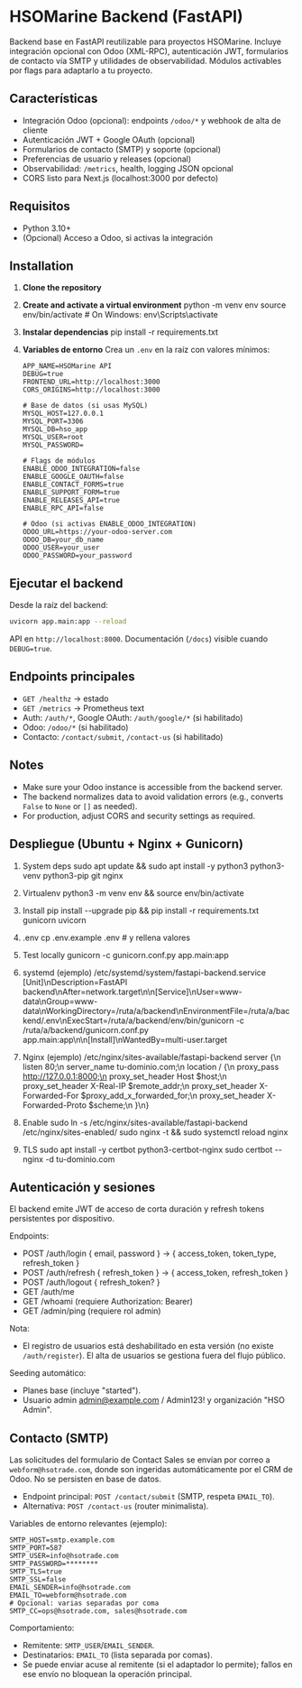# HSOMarine Backend (FastAPI)

Backend base en FastAPI reutilizable para proyectos HSOMarine. Incluye integración opcional con Odoo (XML-RPC), autenticación JWT, formularios de contacto vía SMTP y utilidades de observabilidad. Módulos activables por flags para adaptarlo a tu proyecto.

## Características
- Integración Odoo (opcional): endpoints `/odoo/*` y webhook de alta de cliente
- Autenticación JWT + Google OAuth (opcional)
- Formularios de contacto (SMTP) y soporte (opcional)
- Preferencias de usuario y releases (opcional)
- Observabilidad: `/metrics`, health, logging JSON opcional
- CORS listo para Next.js (localhost:3000 por defecto)

## Requisitos
- Python 3.10+
- (Opcional) Acceso a Odoo, si activas la integración

## Installation

1. **Clone the repository**

2. **Create and activate a virtual environment**
   python -m venv env
   source env/bin/activate  # On Windows: env\Scripts\activate


3. **Instalar dependencias**
   pip install -r requirements.txt
 

4. **Variables de entorno**
   Crea un `.env` en la raíz con valores mínimos:
   ```env
   APP_NAME=HSOMarine API
   DEBUG=true
   FRONTEND_URL=http://localhost:3000
   CORS_ORIGINS=http://localhost:3000
   
   # Base de datos (si usas MySQL)
   MYSQL_HOST=127.0.0.1
   MYSQL_PORT=3306
   MYSQL_DB=hso_app
   MYSQL_USER=root
   MYSQL_PASSWORD=
   
   # Flags de módulos
   ENABLE_ODOO_INTEGRATION=false
   ENABLE_GOOGLE_OAUTH=false
   ENABLE_CONTACT_FORMS=true
   ENABLE_SUPPORT_FORM=true
   ENABLE_RELEASES_API=true
   ENABLE_RPC_API=false
   
   # Odoo (si activas ENABLE_ODOO_INTEGRATION)
   ODOO_URL=https://your-odoo-server.com
   ODOO_DB=your_db_name
   ODOO_USER=your_user
   ODOO_PASSWORD=your_password
   ```

## Ejecutar el backend

Desde la raíz del backend:

```bash
uvicorn app.main:app --reload
```

API en `http://localhost:8000`. Documentación (`/docs`) visible cuando `DEBUG=true`.

## Endpoints principales

- `GET /healthz` → estado
- `GET /metrics` → Prometheus text
- Auth: `/auth/*`, Google OAuth: `/auth/google/*` (si habilitado)
- Odoo: `/odoo/*` (si habilitado)
- Contacto: `/contact/submit`, `/contact-us` (si habilitado)

## Notes
- Make sure your Odoo instance is accessible from the backend server.
- The backend normalizes data to avoid validation errors (e.g., converts `False` to `None` or `[]` as needed).
- For production, adjust CORS and security settings as required.

## Despliegue (Ubuntu + Nginx + Gunicorn)

1. System deps
   sudo apt update && sudo apt install -y python3 python3-venv python3-pip git nginx

2. Virtualenv
   python3 -m venv env && source env/bin/activate

3. Install
   pip install --upgrade pip && pip install -r requirements.txt gunicorn uvicorn

4. .env
   cp .env.example .env  # y rellena valores

5. Test locally
   gunicorn -c gunicorn.conf.py app.main:app

6. systemd (ejemplo)
   /etc/systemd/system/fastapi-backend.service
   [Unit]\nDescription=FastAPI backend\nAfter=network.target\n\n[Service]\nUser=www-data\nGroup=www-data\nWorkingDirectory=/ruta/a/backend\nEnvironmentFile=/ruta/a/backend/.env\nExecStart=/ruta/a/backend/env/bin/gunicorn -c /ruta/a/backend/gunicorn.conf.py app.main:app\n\n[Install]\nWantedBy=multi-user.target

7. Nginx (ejemplo)
   /etc/nginx/sites-available/fastapi-backend
   server {\n  listen 80;\n  server_name tu-dominio.com;\n  location / {\n    proxy_pass http://127.0.0.1:8000;\n    proxy_set_header Host $host;\n    proxy_set_header X-Real-IP $remote_addr;\n    proxy_set_header X-Forwarded-For $proxy_add_x_forwarded_for;\n    proxy_set_header X-Forwarded-Proto $scheme;\n  }\n}

8. Enable
   sudo ln -s /etc/nginx/sites-available/fastapi-backend /etc/nginx/sites-enabled/
   sudo nginx -t && sudo systemctl reload nginx

9. TLS
   sudo apt install -y certbot python3-certbot-nginx
   sudo certbot --nginx -d tu-dominio.com

## Autenticación y sesiones

El backend emite JWT de acceso de corta duración y refresh tokens persistentes por dispositivo.

Endpoints:
- POST /auth/login { email, password } -> { access_token, token_type, refresh_token }
- POST /auth/refresh { refresh_token } -> { access_token, refresh_token }
- POST /auth/logout { refresh_token? }
- GET /auth/me
- GET /whoami (requiere Authorization: Bearer)
- GET /admin/ping (requiere rol admin)

Nota:
- El registro de usuarios está deshabilitado en esta versión (no existe `/auth/register`). El alta de usuarios se gestiona fuera del flujo público.

Seeding automático:
- Planes base (incluye "started").
- Usuario admin admin@example.com / Admin123! y organización "HSO Admin".

## Contacto (SMTP)

Las solicitudes del formulario de Contact Sales se envían por correo a `webform@hsotrade.com`, donde son ingeridas automáticamente por el CRM de Odoo. No se persisten en base de datos.

- Endpoint principal: `POST /contact/submit` (SMTP, respeta `EMAIL_TO`).
- Alternativa: `POST /contact-us` (router minimalista).

Variables de entorno relevantes (ejemplo):

```
SMTP_HOST=smtp.example.com
SMTP_PORT=587
SMTP_USER=info@hsotrade.com
SMTP_PASSWORD=********
SMTP_TLS=true
SMTP_SSL=false
EMAIL_SENDER=info@hsotrade.com
EMAIL_TO=webform@hsotrade.com
# Opcional: varias separadas por coma
SMTP_CC=ops@hsotrade.com, sales@hsotrade.com
```

Comportamiento:
- Remitente: `SMTP_USER`/`EMAIL_SENDER`.
- Destinatarios: `EMAIL_TO` (lista separada por comas).
- Se puede enviar acuse al remitente (si el adaptador lo permite); fallos en ese envío no bloquean la operación principal.